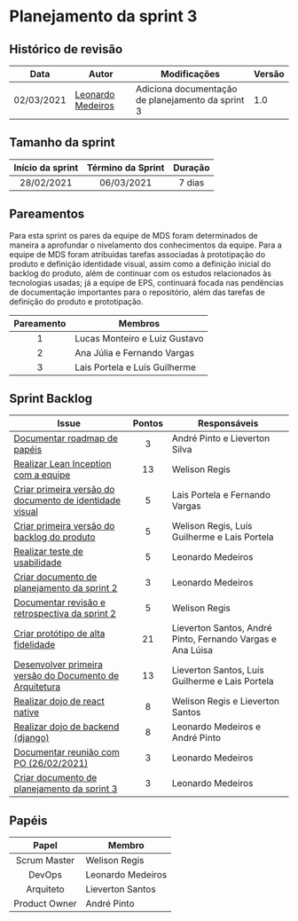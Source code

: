 # Planejamento da sprint 3

## Histórico de revisão

| Data       | Autor                                                | Modificações                                      | Versão |
| ---------- | ---------------------------------------------------- | ------------------------------------------------- | ------ |
| 02/03/2021 | [Leonardo Medeiros](https://github.com/leomedeiros1) | Adiciona documentação de planejamento da sprint 3 | 1.0    |

## Tamanho da sprint

| Início da sprint | Término da Sprint | Duração |
| :--------------: | :---------------: | :-----: |
|    28/02/2021    |    06/03/2021     | 7 dias  |

## Pareamentos

Para esta sprint os pares da equipe de MDS foram determinados de maneira a aprofundar o nivelamento dos conhecimentos da equipe. 
Para a equipe de MDS foram atribuidas tarefas associadas à prototipação do produto e definição identidade visual, assim como a definição inicial do backlog do produto, além de continuar com os estudos relacionados às tecnologias usadas; já a equipe de EPS, continuará focada nas pendências de documentação importantes para o repositório, além das tarefas de definição do produto e prototipação.

| Pareamento | Membros                         |
| :--------: | ------------------------------- |
|     1      | Lucas Monteiro e Luiz Gustavo   |
|     2      | Ana Júlia e Fernando Vargas     |
|     3      | Lais Portela e Luís Guilherme   |

## Sprint Backlog

| Issue                                                                                                             | Pontos | Responsáveis                    |
| ----------------------------------------------------------------------------------------------------------------- | :----: | ------------------------------- |
| [Documentar roadmap de papéis](https://github.com/fga-eps-mds/2020.2-Projeto-Kokama-Wiki/issues/30)                            |   3    | André Pinto e Lieverton Silva                                                                                           |
| [Realizar Lean Inception com a equipe](https://github.com/fga-eps-mds/2020.2-Projeto-Kokama-Wiki/issues/32)                    |   13     | Welison Regis                                                                                                     |
| [Criar primeira versão do documento de identidade visual](https://github.com/fga-eps-mds/2020.2-Projeto-Kokama-Wiki/issues/36) |   5    | Lais Portela e Fernando Vargas                                                                                           |
| [Criar primeira versão do backlog do produto](https://github.com/fga-eps-mds/2020.2-Projeto-Kokama-Wiki/issues/48)             |   5     | Welison Regis, Luís Guilherme e Lais Portela                                                                             |
| [Realizar teste de usabilidade](https://github.com/fga-eps-mds/2020.2-Projeto-Kokama-Wiki/issues/51)                           |   5    | Leonardo Medeiros                                                                                                  |
| [Criar documento de planejamento da sprint 2](https://github.com/fga-eps-mds/2020.2-Projeto-Kokama-Wiki/issues/52)             |   3    | Leonardo Medeiros                                                                                                  |
| [Documentar revisão e retrospectiva da sprint 2](https://github.com/fga-eps-mds/2020.2-Projeto-Kokama-Wiki/issues/53)          |   5    | Welison Regis                                                                                                     |
| [Criar protótipo de alta fidelidade](https://github.com/fga-eps-mds/2020.2-Projeto-Kokama-Wiki/issues/54)                      |   21   | Lieverton Santos, André Pinto, Fernando Vargas e Ana Lúisa                                                          |
| [Desenvolver primeira versão do Documento de Arquitetura](https://github.com/fga-eps-mds/2020.2-Projeto-Kokama-Wiki/issues/55) |   13   | Lieverton Santos, Luís Guilherme e Lais Portela                                                                     |
| [Realizar dojo de react native](https://github.com/fga-eps-mds/2020.2-Projeto-Kokama-Wiki/issues/56)                           |   8    | Welison Regis e Lieverton Santos                                                                                          |
| [Realizar dojo de backend (django)](https://github.com/fga-eps-mds/2020.2-Projeto-Kokama-Wiki/issues/57)                       |   8    | Leonardo Medeiros e André Pinto                                                                                    |
| [Documentar reunião com PO (26/02/2021)](https://github.com/fga-eps-mds/2020.2-Projeto-Kokama-Wiki/issues/58)                  |   3    | Leonardo Medeiros                                                                                                  |
| [Criar documento de planejamento da sprint 3](https://github.com/fga-eps-mds/2020.2-Projeto-Kokama-Wiki/issues/60)             |   3    | Leonardo Medeiros                                                                                                  |

## Papéis

| Papel          | Membro            |
| :------------: | ----------------- |
| Scrum Master   | Welison Regis     |
| DevOps         | Leonardo Medeiros |
| Arquiteto      | Lieverton Santos  |
| Product Owner  | André Pinto       |
